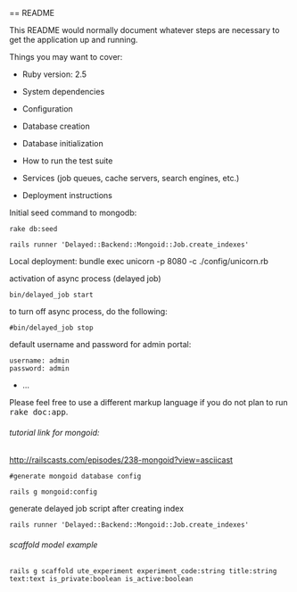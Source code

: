 == README

This README would normally document whatever steps are necessary to get the
application up and running.

Things you may want to cover:

* Ruby version: 2.5

* System dependencies

* Configuration

* Database creation

* Database initialization

* How to run the test suite

* Services (job queues, cache servers, search engines, etc.)

* Deployment instructions

Initial seed command to mongodb: 
```terminal
rake db:seed
```

```terminal
rails runner 'Delayed::Backend::Mongoid::Job.create_indexes'
```

Local deployment: 
bundle exec unicorn -p 8080 -c ./config/unicorn.rb

activation of async process (delayed job)
```terminal
bin/delayed_job start 
```

to turn off async process, do the following:
```terminal
#bin/delayed_job stop
```
default username and password for admin portal: 
```
username: admin
password: admin
```

* ...


Please feel free to use a different markup language if you do not plan to run
<tt>rake doc:app</tt>.

###### tutorial link for mongoid: 
http://railscasts.com/episodes/238-mongoid?view=asciicast

```terminal
#generate mongoid database config
```

```terminal
rails g mongoid:config
```

generate delayed job script after creating index
```terminal
rails runner 'Delayed::Backend::Mongoid::Job.create_indexes'
```

###### scaffold model example
```terminal
rails g scaffold ute_experiment experiment_code:string title:string text:text is_private:boolean is_active:boolean 
```
